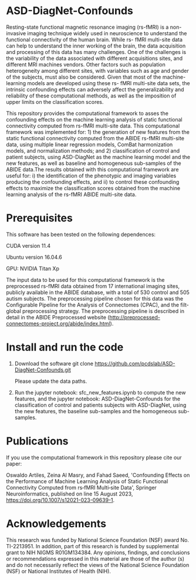 # ASD-DiagNet-Confounds

Resting-state functional magnetic resonance imaging (rs-fMRI) is a non-invasive imaging technique widely used in 
neuroscience to understand the functional connectivity of the human brain. While rs- fMRI multi-site data can help 
to understand the inner working of the brain, the data acquisition and processing of this data has many challenges. 
One of the challenges is the variability of the data associated with different acquisitions sites, and different MRI 
machines vendors. Other factors such as population heterogeneity among different sites, with variables such as age and 
gender of the subjects, must also be considered. Given that most of the machine-learning models are developed using these 
rs- fMRI multi-site data sets, the intrinsic confounding effects can adversely affect the generalizability and reliability 
of these computational methods, as well as the imposition of upper limits on the classification scores. 

This repository provides the computational framework to asses the confounding effects on the machine learning analysis 
of static functional connectivity computed from rs-fMRI multi-site data. This computational framework was implemented 
for:  1) the generation of new features from the static functional connectivity computed from the ABIDE rs-fMRI 
multi-site data,  using multiple linear regression models, ComBat harmonization models, and normalization methods; 
and 2) classification of control and patient subjects, using ASD-DiagNet as the machine learning model and the new 
features, as well as baseline and homogeneous sub-samples of the ABIDE data.The results obtained with this computational 
framework are useful for:  i) the identification of the phenotypic and imaging variables producing the confounding effects, 
and ii) to control these confounding effects to maximize the classification scores obtained from the machine learning analysis 
of the rs-fMRI ABIDE multi-site data.

# Prerequisites

This software has been tested on the following dependences:

CUDA version 11.4

Ubuntu version 16.04.6

GPU: NVIDIA Titan Xp

The input data to be used for this computational framework is the preprocessed rs-fMRI data obtained from 17 international 
imaging sites, publicly available in the ABIDE database, with a total of 530 control and 505 autism subjects. 
The preprocessing pipeline chosen for this data was the Configurable Pipeline for the Analysis of Connectomes (CPAC), 
and the filt-global preprocessing strategy. The preprocessing pipeline is described in detail in the ABIDE Preprocessed 
website (http://preprocessed-connectomes-project.org/abide/index.html).

# Install and run the code
1. Download the software
   git clone https://github.com/pcdslab/ASD-DiagNet-Confounds.git
   
    Please update the data paths.

3. Run the jupyter notebook: sfc_new_features.ipynb to compute the new features, and the  jupyter notebook: ASD-DiagNet-Confounds
   for the classification of control and patients subjects with ASD-DiagNet,  using the new features, the baseline sub-samples and
   the homogeneous sub-samples.

# Publications
If you use the computational framework in this repository please cite our paper:

Oswaldo Artiles, Zeina Al Masry, and Fahad Saeed, 'Confounding Effects on the Performance of Machine Learning Analysis
of Static Functional Connectivity Computed from rs‑fMRI Multi‑site Data', Springer Neuroinformatics, published on line 
15 August 2023, https://doi.org/10.1007/s12021-023-09639-1. 

# Acknowledgements

This research was funded by National Science Foundation (NSF) award No. TI-2213951. In addition, part of this research 
is funded by supplemental grant to NIH NIGMS R01GM134384. Any opinions, findings, and conclusions or recommendations 
expressed in this material are those of the author (s) and do not necessarily reflect the views of the National Science 
Foundation (NSF) or National Institutes of Health (NIH).







   








